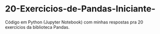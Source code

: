 # 20-Exercicios-de-Pandas-Iniciante-
Código em Python (Jupyter Notebook) com minhas respostas pra 20 exercícios da biblioteca Pandas.
